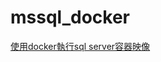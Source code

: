 # mssql_docker

[使用docker執行sql server容器映像](https://docs.microsoft.com/zh-tw/sql/linux/quickstart-install-connect-docker?view=sql-server-ver15&preserve-view=true&pivots=cs1-bash)